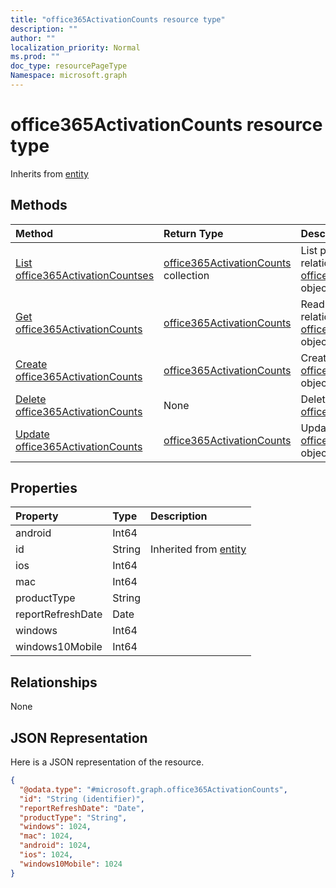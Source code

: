 ```yaml
---
title: "office365ActivationCounts resource type"
description: ""
author: ""
localization_priority: Normal
ms.prod: ""
doc_type: resourcePageType
Namespace: microsoft.graph
---
```



# office365ActivationCounts resource type




Inherits from [entity](../resources/entity.md)

## Methods
|Method|Return Type|Description|
|:---|:---|:---|
|[List office365ActivationCountses](../api/office365activationcounts-list.md)|[office365ActivationCounts](../resources/office365ActivationCounts.md) collection|List properties and relationships of the [office365ActivationCounts](../resources/office365activationcounts.md) objects.|
|[Get office365ActivationCounts](../api/office365activationcounts-get.md)|[office365ActivationCounts](../resources/office365ActivationCounts.md)|Read properties and relationships of the [office365ActivationCounts](../resources/office365activationcounts.md) object.|
|[Create office365ActivationCounts](../api/office365activationcounts-create.md)|[office365ActivationCounts](../resources/office365ActivationCounts.md)|Create a new [office365ActivationCounts](../resources/office365activationcounts.md) object.|
|[Delete office365ActivationCounts](../api/office365activationcounts-delete.md)|None|Deletes a [office365ActivationCounts](../resources/office365activationcounts.md).|
|[Update office365ActivationCounts](../api/office365activationcounts-update.md)|[office365ActivationCounts](../resources/office365ActivationCounts.md)|Update the properties of a [office365ActivationCounts](../resources/office365activationcounts.md) object.|

## Properties
|Property|Type|Description|
|:---|:---|:---|
|android|Int64||
|id|String| Inherited from [entity](../resources/entity.md)|
|ios|Int64||
|mac|Int64||
|productType|String||
|reportRefreshDate|Date||
|windows|Int64||
|windows10Mobile|Int64||

## Relationships
None

## JSON Representation
Here is a JSON representation of the resource.
<!-- {
  "blockType": "resource",
  "keyProperty": "id",
  "@odata.type": "microsoft.graph.office365ActivationCounts",
  "baseType": "microsoft.graph.entity",
  "openType": false
}
-->
``` json
{
  "@odata.type": "#microsoft.graph.office365ActivationCounts",
  "id": "String (identifier)",
  "reportRefreshDate": "Date",
  "productType": "String",
  "windows": 1024,
  "mac": 1024,
  "android": 1024,
  "ios": 1024,
  "windows10Mobile": 1024
}
```

